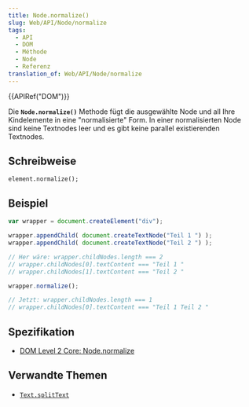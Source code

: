 ```yaml
---
title: Node.normalize()
slug: Web/API/Node/normalize
tags:
  - API
  - DOM
  - Méthode
  - Node
  - Referenz
translation_of: Web/API/Node/normalize
---
```

{{APIRef("DOM")}}

Die **`Node.normalize()`** Methode fügt die ausgewählte Node und all Ihre Kindelemente in eine "normalisierte" Form. In einer normalisierten Node sind keine Textnodes leer und es gibt keine parallel existierenden Textnodes.

## Schreibweise

    element.normalize();

## Beispiel

```js
var wrapper = document.createElement("div");

wrapper.appendChild( document.createTextNode("Teil 1 ") );
wrapper.appendChild( document.createTextNode("Teil 2 ") );

// Her wäre: wrapper.childNodes.length === 2
// wrapper.childNodes[0].textContent === "Teil 1 "
// wrapper.childNodes[1].textContent === "Teil 2 "

wrapper.normalize();

// Jetzt: wrapper.childNodes.length === 1
// wrapper.childNodes[0].textContent === "Teil 1 Teil 2 "
```

## Spezifikation

- [DOM Level 2 Core: Node.normalize](http://www.w3.org/TR/DOM-Level-2-Core/core.html#ID-normalize)

## Verwandte Themen

- [`Text.splitText`](/de/docs/DOM/Text.splitText "DOM/Text.splitText")
